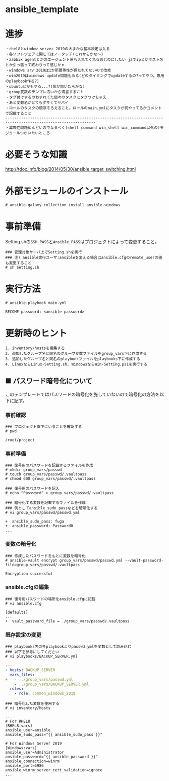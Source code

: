 # ansible_template
# 進捗
```
・rhel8とwindow server 2019の大まかな基本設定は入る
・各ソフトウェアに関してはノータッチ(これからかな～)
・zabbix agentとかのエージェント系も入れてくれる感じのにしたい j2でipとかホスト名とか引っ張って終わりって感じかｎ
・windows srv 2019は1か所冪等性が保たれてないので改修
・win2019はwindows update問題もある(どのタイミングでupdateするの?ってやつ。専用のplaybook作る?)
・ubuntuとかもやる...?(気が向いたらかな)
・group変数のテンプレ汚いから清書すること
・タグ付けするのわすれてた個々のタスクにタグつけちゃえ
・あと変数名がとてもダサくてヤバイ
・ロールのタスクの順序そろえること。ロールのmain.ymlにタスクが何やってるかコメントで記載すること
--------------------------------------------------------------------------------------------------------------
・冪等性問題めんどいのでなるべく(shell command win_shell win_command以外の)モジュールつかいたいところ
```
# 必要そうな知識
http://tdoc.info/blog/2014/05/30/ansible_target_switching.html
# 外部モジュールのインストール
```
# ansible-galaxy collection install ansible.windows
```
# 事前準備
Setting.shの`SSH_PASS`と`Ansible_PASS`はプロジェクトによって変更すること。
```
### 管理対象サーバ上でSetting.shを実行
### 注) ansible実行ユーザ:ansibleを変える場合はansible.cfgのremote_userの値も変更すること
# sh Setting.sh
```
# 実行方法
```
# ansible-playbook main.yml
```
```
BECOME password: <ansible password>
```
# 更新時のヒント
```
1. inventory/hostsを編集する
2. 追加したグループ名と同名のグループ変数ファイルをgroup_vars下に作成する
3. 追加したグループ名と同名のplaybookファイルをplaybooks下に作成する
4. LinuxならLinux-Setting.sh, WindowsならWin-Setting.ps1を実行する
```
## ■ パスワード暗号化について
このテンプレートではパスワードの暗号化を施していないので暗号化の方法を以下に記す。
### 事前確認
```
### プロジェクト直下にいることを確認する
# pwd
```
```
/root/project
```
### 事前準備
```
### 復号用のパスワードを記載するファイルを作成
# mkdir group_vars/passwd
# touch group_vars/passwd/.vaultpass
# chmod 600 group_vars/passwd/.vaultpass
```
```
### 復号用のパスワードを記入
# echo "Password" > group_vars/passwd/.vaultpass
```
```
### 暗号化する変数を記載するファイルを作成
### 例としてansible_sudo_passなどを暗号化する
# vi group_vars/passwd/passwd.yml
```
```
+  ansible_sudo_pass: fuga
+  ansible_password: Password0
...
```
### 変数の暗号化
```
### 作成したパスワードをもとに変数を暗号化
# ansible-vault encrypt group_vars/passwd/passwd.yml --vault-password-file=group_vars/passwd/.vaultpass
```
```
Encryption successful
```
### ansible.cfgの編集
```
### 復号用パスワードの場所をansible.cfgに記載
# vi ansible.cfg
```
```
[defaults]
...
+  vault_password_file = ./group_vars/passwd/.vaultpass
```
### 既存設定の変更
```
### playbooks内の各playbookよりpasswd.ymlを変数として読み込む
### 以下を参考にしてください
# vi playbooks/BACKUP_SERVER.yml
```
```yml
---
- hosts: BACKUP_SERVER
  vars_files:
+   - ../group_vars/passwd.yml
    - ../group_vars/BACKUP_SERVER.yml
  roles:
    - role: common_windows_2019
```
```
### 暗号化した変数を使用する
# vi inventory/hosts
```
```
...
# For RHEL8
[RHEL8:vars]
ansible_user=ansible
ansible_sudo_pass="{{ ansible_sudo_pass }}"

# For Windows Server 2019
[Windows:vars]
ansible_user=Administrator
ansible_password="{{ ansible_password }}"
ansible_connection=winrm
ansible_port=5986
ansible_winrm_server_cert_validation=ignore
...
```
